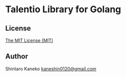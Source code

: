 # Talentio Library for Golang

## License

[The MIT License (MIT)](http://kaneshin.mit-license.org/)

## Author

Shintaro Kaneko <kaneshin0120@gmail.com>

